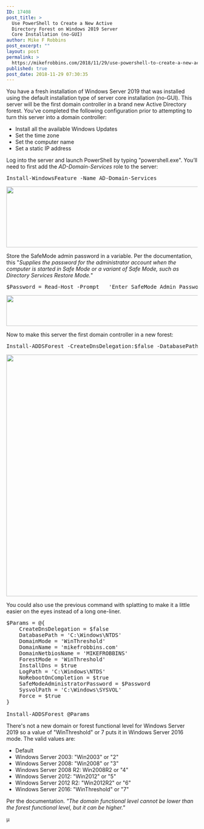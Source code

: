 ```yaml
---
ID: 17408
post_title: >
  Use PowerShell to Create a New Active
  Directory Forest on Windows 2019 Server
  Core Installation (no-GUI)
author: Mike F Robbins
post_excerpt: ""
layout: post
permalink: >
  https://mikefrobbins.com/2018/11/29/use-powershell-to-create-a-new-active-directory-forest-on-windows-2019-server-core-installation-no-gui/
published: true
post_date: 2018-11-29 07:30:35
---
```

You have a fresh installation of Windows Server 2019 that was installed using the default installation type of server core installation (no-GUI). This server will be the first domain controller in a brand new Active Directory forest. You've completed the following configuration prior to attempting to turn this server into a domain controller:
<ul>
 	<li>Install all the available Windows Updates</li>
 	<li>Set the time zone</li>
 	<li>Set the computer name</li>
 	<li>Set a static IP address</li>
</ul>
Log into the server and launch PowerShell by typing "powershell.exe". You’ll need to first add the <em>AD-Domain-Services</em> role to the server:
<pre class="lang:ps decode:true ">Install-WindowsFeature -Name AD-Domain-Services</pre>
<a href="https://mikefrobbins.com/wp-content/uploads/2018/11/newaddomain1a.jpg"><img class="alignnone size-full wp-image-17409" src="https://mikefrobbins.com/wp-content/uploads/2018/11/newaddomain1a.jpg" alt="" width="857" height="160" /></a>

Store the SafeMode admin password in a variable. Per the documentation, this "<em>Supplies the password for the administrator account when the computer is started in Safe Mode or a variant of Safe Mode, such as Directory Services Restore Mode.</em>"
<pre class="lang:ps decode:true">$Password = Read-Host -Prompt   'Enter SafeMode Admin Password' -AsSecureString</pre>
<a href="https://mikefrobbins.com/wp-content/uploads/2018/11/newaddomain2a.jpg"><img class="alignnone size-full wp-image-17410" src="https://mikefrobbins.com/wp-content/uploads/2018/11/newaddomain2a.jpg" alt="" width="857" height="81" /></a>

Now to make this server the first domain controller in a new forest:
<pre class="lang:ps decode:true ">Install-ADDSForest -CreateDnsDelegation:$false -DatabasePath C:\Windows\NTDS -DomainMode WinThreshold -DomainName mikefrobbins.com -DomainNetbiosName MIKEFROBBINS -ForestMode WinThreshold -InstallDns:$true -LogPath C:\Windows\NTDS -NoRebootOnCompletion:$true -SafeModeAdministratorPassword $Password -SysvolPath C:\Windows\SYSVOL -Force:$true
</pre>
<a href="https://mikefrobbins.com/wp-content/uploads/2018/11/newaddomain3a.jpg"><img class="alignnone size-full wp-image-17411" src="https://mikefrobbins.com/wp-content/uploads/2018/11/newaddomain3a.jpg" alt="" width="857" height="636" /></a>

You could also use the previous command with splatting to make it a little easier on the eyes instead of a long one-liner.
<pre class="lang:ps decode:true">$Params = @{
    CreateDnsDelegation = $false
    DatabasePath = 'C:\Windows\NTDS'
    DomainMode = 'WinThreshold'
    DomainName = 'mikefrobbins.com'
    DomainNetbiosName = 'MIKEFROBBINS'
    ForestMode = 'WinThreshold'
    InstallDns = $true
    LogPath = 'C:\Windows\NTDS'
    NoRebootOnCompletion = $true
    SafeModeAdministratorPassword = $Password
    SysvolPath = 'C:\Windows\SYSVOL'
    Force = $true
}

Install-ADDSForest @Params</pre>
There's not a new domain or forest functional level for Windows Server 2019 so a value of "WinThreshold" or 7 puts it in Windows Server 2016 mode. The valid values are:
<ul>
 	<li>Default</li>
 	<li>Windows Server 2003: "Win2003" or "2"</li>
 	<li>Windows Server 2008: "Win2008" or "3"</li>
 	<li>Windows Server 2008 R2: Win2008R2 or "4"</li>
 	<li>Windows Server 2012: "Win2012" or "5"</li>
 	<li>Windows Server 2012 R2: "Win2012R2" or "6"</li>
 	<li>Windows Server 2016: "WinThreshold" or "7"</li>
</ul>
Per the documentation. <em>"The domain functional level cannot be lower than the forest functional level, but it can be higher."</em>

µ